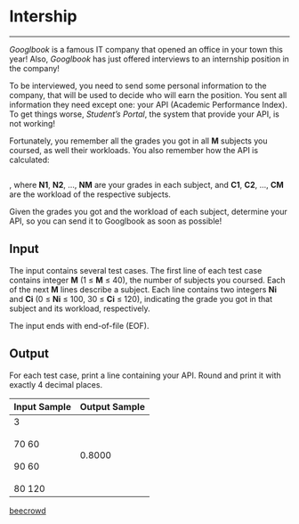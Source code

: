 # Intership

---

*Googlbook* is a famous IT company that opened an office in your town this year! Also, *Googlbook* has just offered interviews to an internship position in the company!

To be interviewed, you need to send some personal information to the company, that will be used to decide who will earn the position. You sent all information they need except one: your API (Academic Performance Index). To get things worse, *Student’s Portal*, the system that provide your API, is not working!

Fortunately, you remember all the grades you got in all **M** subjects you coursed, as well their workloads. You also remember how the API is calculated:

<img src="https://resources.beecrowd.com.br/gallery/images/novos/estagio_fig.png" title="" alt="" data-align="center">

, where **N1**, **N2**, ..., **NM** are your grades in each subject, and **C1**, **C2**, ..., **CM** are the workload of the respective subjects.

Given the grades you got and the workload of each subject, determine your API, so you can send it to Googlbook as soon as possible!

## Input

The input contains several test cases. The first line of each test case contains integer **M** (1 ≤ **M** ≤ 40), the number of subjects you coursed. Each of the next **M** lines describe a subject. Each line contains two integers **Ni** and **Ci** (0 ≤ **Ni** ≤ 100, 30 ≤ **Ci** ≤ 120), indicating the grade you got in that subject and its workload, respectively.

The input ends with end-of-file (EOF).

## Output

For each test case, print a line containing your API. Round and print it with exactly 4 decimal places.

| Input Sample                              | Output Sample |
| ----------------------------------------- | ------------- |
| 3<br><br>70 60<br><br>90 60<br><br>80 120 | 0.8000        |

[beecrowd](https://www.beecrowd.com.br/judge/en/problems/view/2533)
